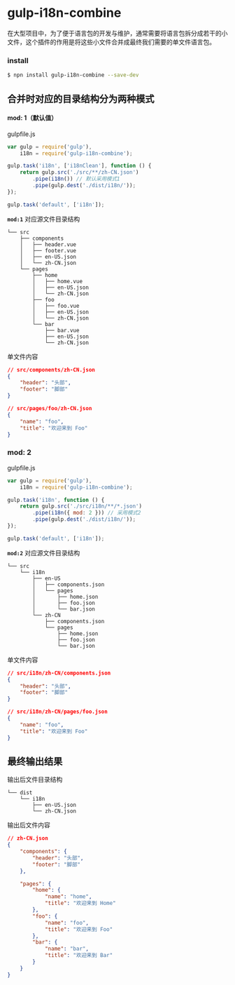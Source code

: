 # gulp-i18n-combine

在大型项目中，为了便于语言包的开发与维护，通常需要将语言包拆分成若干的小文件，这个插件的作用是将这些小文件合并成最终我们需要的单文件语言包。

### install

```sh
$ npn install gulp-i18n-combine --save-dev
```



## 合并时对应的目录结构分为两种模式

#### mod: 1（默认值）

gulpfile.js

```js
var gulp = require('gulp'),
	i18n = require('gulp-i18n-combine');

gulp.task('i18n', ['i18nClean'], function () {
	return gulp.src('./src/**/zh-CN.json')
		.pipe(i18n()) // 默认采用模式1
		.pipe(gulp.dest('./dist/i18n/'));
});

gulp.task('default', ['i18n']);
```

**`mod:1`** 对应源文件目录结构

```
└── src
    ├── components
    │   ├── header.vue
    │   ├── footer.vue
    │   ├── en-US.json
    │   └── zh-CN.json
    └── pages
        ├── home
        │   ├── home.vue
        │   ├── en-US.json
        │   └── zh-CN.json
        ├── foo
        │   ├── foo.vue
        │   ├── en-US.json
        │   └── zh-CN.json
        └── bar
            ├── bar.vue
            ├── en-US.json
            └── zh-CN.json
```

单文件内容

```json
// src/components/zh-CN.json
{
    "header": "头部",
    "footer": "脚部"
}

// src/pages/foo/zh-CN.json
{
    "name": "foo",
    "title": "欢迎来到 Foo"
}
```

### mod: 2

gulpfile.js

```js
var gulp = require('gulp'),
	i18n = require('gulp-i18n-combine');

gulp.task('i18n', function () {
	return gulp.src('./src/i18n/**/*.json')
		.pipe(i18n({ mod: 2 })) // 采用模式2
		.pipe(gulp.dest('./dist/i18n/'));
});

gulp.task('default', ['i18n']);
```

**`mod:2`** 对应源文件目录结构

```
└── src
    └── i18n
        ├── en-US
        │   ├── components.json
        │   └── pages
        │       ├── home.json
        │       ├── foo.json
        │       └── bar.json
        └── zh-CN
            ├── components.json
            └── pages
                ├── home.json
                ├── foo.json
                └── bar.json
```

单文件内容

```json
// src/i18n/zh-CN/components.json
{
    "header": "头部",
    "footer": "脚部"
}

// src/i18n/zh-CN/pages/foo.json
{
    "name": "foo",
    "title": "欢迎来到 Foo"
}
```



## 最终输出结果

输出后文件目录结构

```
└── dist
    └── i18n
        ├── en-US.json
        └── zh-CN.json
```

输出后文件内容

```json
// zh-CN.json
{
    "components": {
        "header": "头部",
        "footer": "脚部"
    },

    "pages": {
        "home": {
            "name": "home",
            "title": "欢迎来到 Home"
        },
        "foo": {
            "name": "foo",
            "title": "欢迎来到 Foo"
        },
        "bar": {
            "name": "bar",
            "title": "欢迎来到 Bar"
        }
    }
}
```

